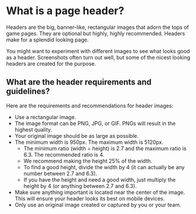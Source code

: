 # What is a page header?

Headers are the big, banner-like, rectangular images that adorn the tops of game pages. They are optional but highly, highly recommended. Headers make for a splendid looking page.

You might want to experiment with different images to see what looks good as a header. Screenshots often turn out well, but some of the nicest looking headers are created for the purpose. 

## What are the header requirements and guidelines?

Here are the requirements and recommendations for header images:

- Use a rectangular image.
- The image format can be PNG, JPG, or GIF. PNGs will result in the highest quality. 
- Your original image should be as large as possible. 
- The minimum width is 950px. The maximum width is 5120px.
	- The minimum ratio (width ÷ height) is 2.7 and the maximum ratio is 6.3. The recommended ratio is 4. 
	- We recommend making the height 25% of the width.
	- To find a good height, divide the width by 4 (it can actually be any number between 2.7 and 6.3).
	- If you have the height and need a good width, just multiply the height by 4 (or anything between 2.7 and 6.3).
- Make sure anything important is located near the center of the image. This will ensure your header looks its best on mobile devices.
- Only use an original image created or captured by you or your team. 
